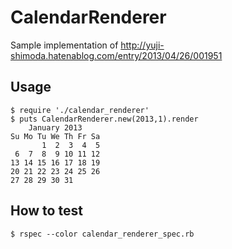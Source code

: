 # CalendarRenderer

Sample implementation of http://yuji-shimoda.hatenablog.com/entry/2013/04/26/001951

## Usage

````
$ require './calendar_renderer'
$ puts CalendarRenderer.new(2013,1).render                                             
    January 2013
Su Mo Tu We Th Fr Sa
       1  2  3  4  5
 6  7  8  9 10 11 12
13 14 15 16 17 18 19
20 21 22 23 24 25 26
27 28 29 30 31
````

## How to test

````
$ rspec --color calendar_renderer_spec.rb
````
